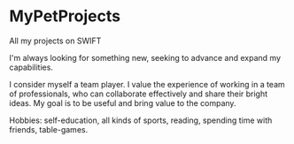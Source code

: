 # MyPetProjects
All my projects on SWIFT

I'm always looking for something new, seeking to advance and expand my capabilities.

I consider myself a team player. I value the experience of working in a team of professionals, who can collaborate effectively and share their bright ideas. My goal is to be useful and bring value to the company.

Hobbies: self-education, all kinds of sports, reading, spending time with friends, table-games.
